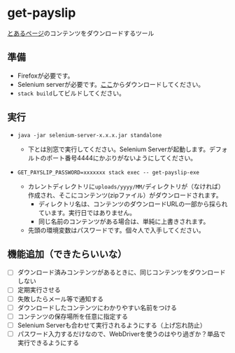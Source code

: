 # get-payslip

[とあるページ](https://kyuyokaitori.com/481)のコンテンツをダウンロードするツール


## 準備

* Firefoxが必要です。
* Selenium serverが必要です。[ここ](https://www.selenium.dev/downloads/)からダウンロードしてください。
* `stack build`してビルドしてください。

## 実行

* `java -jar selenium-server-x.x.x.jar standalone`
    * 下とは別窓で実行してください。Selenium Serverが起動します。デフォルトのポート番号4444にかぶりがないようにしてください。

* `GET_PAYSLIP_PASSWORD=xxxxxxx stack exec -- get-payslip-exe`
    * カレントディレクトリに`uploads/yyyy/MM/`ディレクトリが（なければ）作成され、そこにコンテンツ(zipファイル）がダウンロードされます。
        * ディレクトリ名は、コンテンツのダウンロードURLの一部から採られています。実行日ではありません。
        * 同じ名前のコンテンツがある場合は、単純に上書きされます。
    * 先頭の環境変数はパスワードです。個々人で入手してください。

## 機能追加（できたらいいな）

* [ ] ダウンロード済みコンテンツがあるときに、同じコンテンツをダウンロードしない
* [ ] 定期実行させる
* [ ] 失敗したらメール等で通知する
* [ ] ダウンロードしたコンテンツにわかりやすい名前をつける
* [ ] コンテンツの保存場所を任意に指定する
* [ ] Selenium Serverも合わせて実行されるようにする（上げ忘れ防止）
* [ ] パスワード入力するだけなので、WebDriverを使うのはやり過ぎか？単品で実行できるようにする
